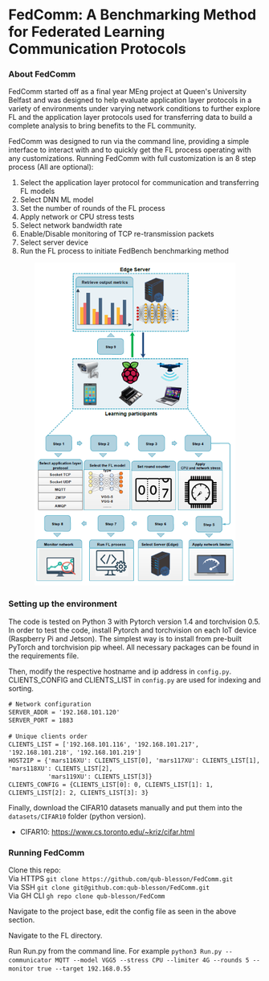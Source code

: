 # FedComm:  A Benchmarking Method for Federated Learning Communication Protocols

### About FedComm

FedComm started off as a final year MEng project at Queen's University Belfast and was designed to help evaluate application layer protocols in a variety of environments under varying network conditions to further explore FL and the application layer protocols used for transferring data to build a complete analysis to bring benefits to the FL community.

FedComm was designed to run via the command line, providing a simple interface to interact with and to quickly get the FL process operating with any customizations.
Running FedComm with full customization is an 8 step process (All are optional):

 <ol>
  <li>Select the application layer protocol for communication and transferring FL models</li>
  <li>Select DNN ML model</li>
  <li>Set the number of rounds of the FL process</li>
  <li>Apply network or CPU stress tests</li>
  <li>Select network bandwidth rate</li>
  <li>Enable/Disable monitoring of TCP re-transmission packets</li>
  <li>Select server device</li>
  <li>Run the FL process to initiate FedBench benchmarking method</li>
</ol> 

<p align="center">
  <img src="Images/FedCommProcess.png" alt="FedComm Process" width="400"/>
</p>

### Setting up the environment

The code is tested on Python 3 with Pytorch version 1.4 and torchvision 0.5. In order to test the code, install Pytorch and torchvision on each IoT device (Raspberry Pi and Jetson). The simplest way is to install from pre-built PyTorch and torchvision pip wheel.
All necessary packages can be found in the requirements file.

Then, modify the respective hostname and ip address in `config.py`. CLIENTS_CONFIG and CLIENTS_LIST in `config.py` are used for indexing and sorting.

```
# Network configuration
SERVER_ADDR = '192.168.101.120'
SERVER_PORT = 1883

# Unique clients order
CLIENTS_LIST = ['192.168.101.116', '192.168.101.217', '192.168.101.218', '192.168.101.219']
HOST2IP = {'mars116XU': CLIENTS_LIST[0], 'mars117XU': CLIENTS_LIST[1], 'mars118XU': CLIENTS_LIST[2],
           'mars119XU': CLIENTS_LIST[3]}
CLIENTS_CONFIG = {CLIENTS_LIST[0]: 0, CLIENTS_LIST[1]: 1, CLIENTS_LIST[2]: 2, CLIENTS_LIST[3]: 3} 
```

Finally, download the CIFAR10 datasets manually and put them into the `datasets/CIFAR10` folder (python version). 
- CIFAR10: https://www.cs.toronto.edu/~kriz/cifar.html

### Running FedComm

Clone this repo: 
<br>Via HTTPS ```git clone https://github.com/qub-blesson/FedComm.git```
<br>Via SSH ```git clone git@github.com:qub-blesson/FedComm.git```
<br>Via GH CLI ```gh repo clone qub-blesson/FedComm```

Navigate to the project base, edit the config file as seen in the above section.

Navigate to the FL directory.

Run Run.py from the command line. For example ```python3 Run.py --communicator MQTT --model VGG5 --stress CPU --limiter 4G --rounds 5 --monitor true --target 192.168.0.55```
